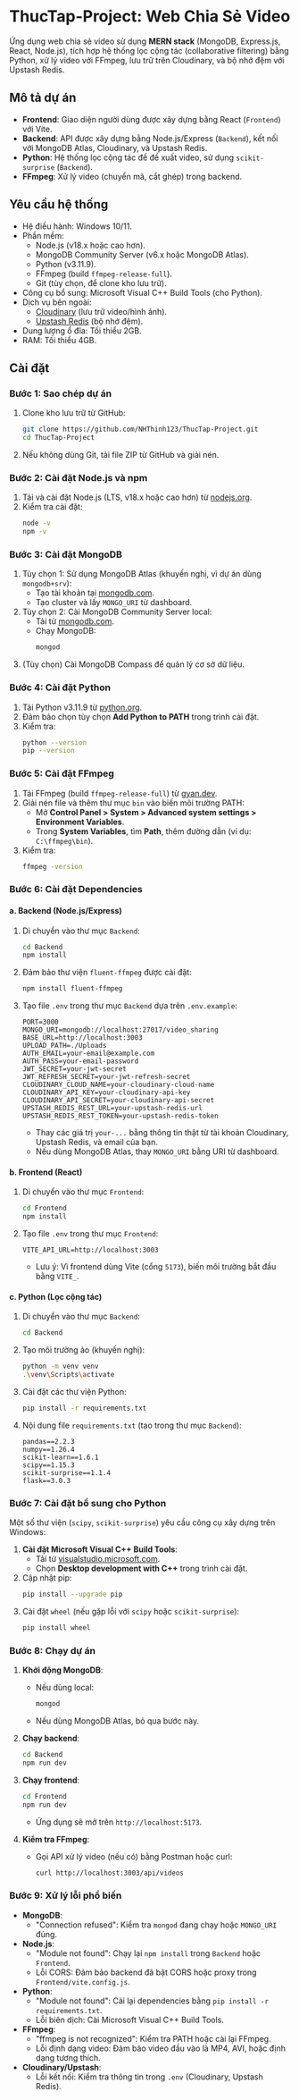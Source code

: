 # ThucTap-Project: Web Chia Sẻ Video

Ứng dụng web chia sẻ video sử dụng **MERN stack** (MongoDB, Express.js, React, Node.js), tích hợp hệ thống lọc cộng tác (collaborative filtering) bằng Python, xử lý video với FFmpeg, lưu trữ trên Cloudinary, và bộ nhớ đệm với Upstash Redis.

## Mô tả dự án

- **Frontend**: Giao diện người dùng được xây dựng bằng React (`Frontend`) với Vite.
- **Backend**: API được xây dựng bằng Node.js/Express (`Backend`), kết nối với MongoDB Atlas, Cloudinary, và Upstash Redis.
- **Python**: Hệ thống lọc cộng tác để đề xuất video, sử dụng `scikit-surprise` (`Backend`).
- **FFmpeg**: Xử lý video (chuyển mã, cắt ghép) trong backend.

## Yêu cầu hệ thống

- Hệ điều hành: Windows 10/11.
- Phần mềm:
  - Node.js (v18.x hoặc cao hơn).
  - MongoDB Community Server (v6.x hoặc MongoDB Atlas).
  - Python (v3.11.9).
  - FFmpeg (build `ffmpeg-release-full`).
  - Git (tùy chọn, để clone kho lưu trữ).
- Công cụ bổ sung: Microsoft Visual C++ Build Tools (cho Python).
- Dịch vụ bên ngoài:
  - [Cloudinary](https://cloudinary.com) (lưu trữ video/hình ảnh).
  - [Upstash Redis](https://upstash.com) (bộ nhớ đệm).
- Dung lượng ổ đĩa: Tối thiểu 2GB.
- RAM: Tối thiểu 4GB.

## Cài đặt

### Bước 1: Sao chép dự án

1. Clone kho lưu trữ từ GitHub:
   ```bash
   git clone https://github.com/NHThinh123/ThucTap-Project.git
   cd ThucTap-Project
   ```
2. Nếu không dùng Git, tải file ZIP từ GitHub và giải nén.

### Bước 2: Cài đặt Node.js và npm

1. Tải và cài đặt Node.js (LTS, v18.x hoặc cao hơn) từ [nodejs.org](https://nodejs.org).
2. Kiểm tra cài đặt:
   ```bash
   node -v
   npm -v
   ```

### Bước 3: Cài đặt MongoDB

1. Tùy chọn 1: Sử dụng MongoDB Atlas (khuyến nghị, vì dự án dùng `mongodb+srv`):
   - Tạo tài khoản tại [mongodb.com](https://www.mongodb.com).
   - Tạo cluster và lấy `MONGO_URI` từ dashboard.
2. Tùy chọn 2: Cài MongoDB Community Server local:
   - Tải từ [mongodb.com](https://www.mongodb.com/try/download/community).
   - Chạy MongoDB:
     ```bash
     mongod
     ```
3. (Tùy chọn) Cài MongoDB Compass để quản lý cơ sở dữ liệu.

### Bước 4: Cài đặt Python

1. Tải Python v3.11.9 từ [python.org](https://www.python.org/ftp/python/3.11.9/python-3.11.9-amd64.exe).
2. Đảm bảo chọn tùy chọn **Add Python to PATH** trong trình cài đặt.
3. Kiểm tra:
   ```bash
   python --version
   pip --version
   ```

### Bước 5: Cài đặt FFmpeg

1. Tải FFmpeg (build `ffmpeg-release-full`) từ [gyan.dev](https://www.gyan.dev/ffmpeg/builds/).
2. Giải nén file và thêm thư mục `bin` vào biến môi trường PATH:
   - Mở **Control Panel > System > Advanced system settings > Environment Variables**.
   - Trong **System Variables**, tìm **Path**, thêm đường dẫn (ví dụ: `C:\ffmpeg\bin`).
3. Kiểm tra:
   ```bash
   ffmpeg -version
   ```

### Bước 6: Cài đặt Dependencies

#### a. Backend (Node.js/Express)

1. Di chuyển vào thư mục `Backend`:
   ```bash
   cd Backend
   npm install
   ```
2. Đảm bảo thư viện `fluent-ffmpeg` được cài đặt:
   ```bash
   npm install fluent-ffmpeg
   ```
3. Tạo file `.env` trong thư mục `Backend` dựa trên `.env.example`:
   ```
   PORT=3000
   MONGO_URI=mongodb://localhost:27017/video_sharing
   BASE_URL=http://localhost:3003
   UPLOAD_PATH=./Uploads
   AUTH_EMAIL=your-email@example.com
   AUTH_PASS=your-email-password
   JWT_SECRET=your-jwt-secret
   JWT_REFRESH_SECRET=your-jwt-refresh-secret
   CLOUDINARY_CLOUD_NAME=your-cloudinary-cloud-name
   CLOUDINARY_API_KEY=your-cloudinary-api-key
   CLOUDINARY_API_SECRET=your-cloudinary-api-secret
   UPSTASH_REDIS_REST_URL=your-upstash-redis-url
   UPSTASH_REDIS_REST_TOKEN=your-upstash-redis-token
   ```
   - Thay các giá trị `your-...` bằng thông tin thật từ tài khoản Cloudinary, Upstash Redis, và email của bạn.
   - Nếu dùng MongoDB Atlas, thay `MONGO_URI` bằng URI từ dashboard.

#### b. Frontend (React)

1. Di chuyển vào thư mục `Frontend`:
   ```bash
   cd Frontend
   npm install
   ```
2. Tạo file `.env` trong thư mục `Frontend`:
   ```
   VITE_API_URL=http://localhost:3003
   ```
   - Lưu ý: Vì frontend dùng Vite (cổng `5173`), biến môi trường bắt đầu bằng `VITE_`.

#### c. Python (Lọc cộng tác)

1. Di chuyển vào thư mục `Backend`:
   ```bash
   cd Backend
   ```
2. Tạo môi trường ảo (khuyến nghị):
   ```bash
   python -m venv venv
   .\venv\Scripts\activate
   ```
3. Cài đặt các thư viện Python:
   ```bash
   pip install -r requirements.txt
   ```
4. Nội dung file `requirements.txt` (tạo trong thư mục `Backend`):
   ```
   pandas==2.2.3
   numpy==1.26.4
   scikit-learn==1.6.1
   scipy==1.15.3
   scikit-surprise==1.1.4
   flask==3.0.3
   ```

### Bước 7: Cài đặt bổ sung cho Python

Một số thư viện (`scipy`, `scikit-surprise`) yêu cầu công cụ xây dựng trên Windows:

1. **Cài đặt Microsoft Visual C++ Build Tools**:
   - Tải từ [visualstudio.microsoft.com](https://visualstudio.microsoft.com/visual-cpp-build-tools/).
   - Chọn **Desktop development with C++** trong trình cài đặt.
2. Cập nhật pip:
   ```bash
   pip install --upgrade pip
   ```
3. Cài đặt `wheel` (nếu gặp lỗi với `scipy` hoặc `scikit-surprise`):
   ```bash
   pip install wheel
   ```

### Bước 8: Chạy dự án

1. **Khởi động MongoDB**:

   - Nếu dùng local:
     ```bash
     mongod
     ```
   - Nếu dùng MongoDB Atlas, bỏ qua bước này.

2. **Chạy backend**:

   ```bash
   cd Backend
   npm run dev
   ```

3. **Chạy frontend**:

   ```bash
   cd Frontend
   npm run dev
   ```

   - Ứng dụng sẽ mở trên `http://localhost:5173`.

4. **Kiểm tra FFmpeg**:
   - Gọi API xử lý video (nếu có) bằng Postman hoặc curl:
     ```bash
     curl http://localhost:3003/api/videos
     ```

### Bước 9: Xử lý lỗi phổ biến

- **MongoDB**:
  - "Connection refused": Kiểm tra `mongod` đang chạy hoặc `MONGO_URI` đúng.
- **Node.js**:
  - "Module not found": Chạy lại `npm install` trong `Backend` hoặc `Frontend`.
  - Lỗi CORS: Đảm bảo backend đã bật CORS hoặc proxy trong `Frontend/vite.config.js`.
- **Python**:
  - "Module not found": Cài lại dependencies bằng `pip install -r requirements.txt`.
  - Lỗi biên dịch: Cài Microsoft Visual C++ Build Tools.
- **FFmpeg**:
  - "ffmpeg is not recognized": Kiểm tra PATH hoặc cài lại FFmpeg.
  - Lỗi định dạng video: Đảm bảo video đầu vào là MP4, AVI, hoặc định dạng tương thích.
- **Cloudinary/Upstash**:
  - Lỗi kết nối: Kiểm tra thông tin trong `.env` (Cloudinary, Upstash Redis).
